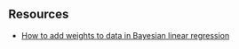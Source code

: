 ## Resources
*  [How to add weights to data in Bayesian linear regression](https://discourse.pymc.io/t/how-to-add-weights-to-data-in-bayesian-linear-regression/8362/8)
